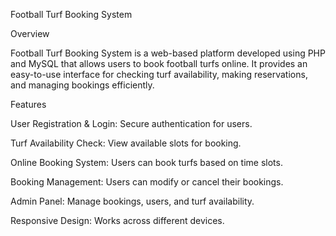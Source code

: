 Football Turf Booking System

Overview

Football Turf Booking System is a web-based platform developed using PHP and MySQL that allows users to book football turfs online. It provides an easy-to-use interface for checking turf availability, making reservations, and managing bookings efficiently.

Features

User Registration & Login: Secure authentication for users.

Turf Availability Check: View available slots for booking.

Online Booking System: Users can book turfs based on time slots.

Booking Management: Users can modify or cancel their bookings.

Admin Panel: Manage bookings, users, and turf availability.

Responsive Design: Works across different devices.
